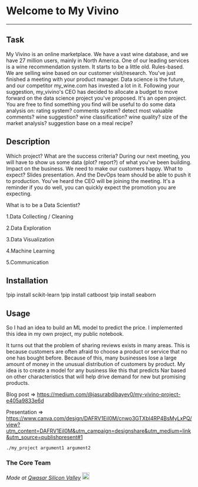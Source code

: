 # Welcome to My Vivino
***

## Task
My Vivino is an online marketplace. We have a vast wine database, and we have 27 million users, mainly in North America.
One of our leading services is a wine recommendation system. It starts to be a little old. Rules-based. We are selling wine based on our customer visit/research.
You've just finished a meeting with your product manager. Data science is the future, and our competitor my_wine.com has invested a lot in it.
Following your suggestion, my_vivino's CEO has decided to allocate a budget to move forward on the data science project you've proposed.
It's an open project. You are free to find something you find will be useful to do some data analysis on:
rating system?
comments system? detect most valuable comments?
wine suggestion?
wine classification?
wine quality?
size of the market analysis?
suggestion base on a meal recipe?

## Description
Which project?
What are the success criteria?
During our next meeting, you will have to show us some data (plot? report?) of what you've been building.
Impact on the business. We need to make our customers happy.
What to expect?
Slides presentation.
And the DevOps team should be able to push it to production.
You've heard the CEO will be joining the meeting. It's a reminder if you do well, you can quickly expect the promotion you are expecting.

What is to be a Data Scientist?

1.Data Collecting / Cleaning

2.Data Exploration

3.Data Visualization

4.Machine Learning

5.Communication


## Installation
!pip install scikit-learn
!pip install catboost
!pip install seaborn
## Usage

So I had an idea to build an ML model to predict the price. I implemented this idea in my own project, my public notebook.

It turns out that the problem of sharing reviews exists in many areas. This is because customers are often afraid to choose a product or service that no one has bought before. Because of this, many businesses lose a large amount of money in the unusual distribution of customers by product. My idea is to create a model for any business like this that predicts Nar based on other characteristics that will help drive demand for new but promising products.
 
Blog post => https://medium.com/@jasurabdibayev0/my-vivino-project-e405a9833e6d

Presentation => https://www.canva.com/design/DAFRV1EiI0M/cnwo3GTXbI4RP4BsMyLxPQ/view?utm_content=DAFRV1EiI0M&utm_campaign=designshare&utm_medium=link&utm_source=publishpresent#1

```
./my_project argument1 argument2
```

### The Core Team


<span><i>Made at <a href='https://qwasar.io'>Qwasar Silicon Valley</a></i></span>
<span><img alt='Qwasar Silicon Valley Logo' src='https://storage.googleapis.com/qwasar-public/qwasar-logo_50x50.png' width='20px'></span>
